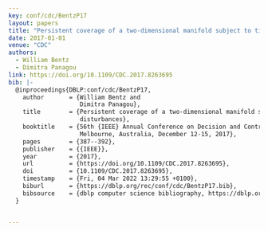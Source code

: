 ```yaml
---
key: conf/cdc/BentzP17
layout: papers
title: "Persistent coverage of a two-dimensional manifold subject to time-varying disturbances."
date: 2017-01-01
venue: "CDC"
authors:
  - William Bentz
  - Dimitra Panagou
link: https://doi.org/10.1109/CDC.2017.8263695
bib: |-
  @inproceedings{DBLP:conf/cdc/BentzP17,
    author       = {William Bentz and
                    Dimitra Panagou},
    title        = {Persistent coverage of a two-dimensional manifold subject to time-varying
                    disturbances},
    booktitle    = {56th {IEEE} Annual Conference on Decision and Control, {CDC} 2017,
                    Melbourne, Australia, December 12-15, 2017},
    pages        = {387--392},
    publisher    = {{IEEE}},
    year         = {2017},
    url          = {https://doi.org/10.1109/CDC.2017.8263695},
    doi          = {10.1109/CDC.2017.8263695},
    timestamp    = {Fri, 04 Mar 2022 13:29:55 +0100},
    biburl       = {https://dblp.org/rec/conf/cdc/BentzP17.bib},
    bibsource    = {dblp computer science bibliography, https://dblp.org}
  }


---
```


